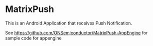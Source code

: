 # MatrixPush
This is an Android Application that receives Push Notification.

See https://github.com/ONSemiconductor/MatrixPush-AppEngine for sample code for appengine
